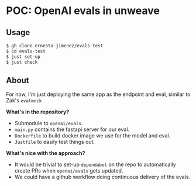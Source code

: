 # POC: OpenAI evals in unweave

## Usage

```bash
$ gh clone ernesto-jimenez/evals-test
$ cd evals-test
$ just set-up
$ just check
```

## About

For now, I'm just deploying the same app as the endpoint and eval, similar to Zak's `evalmock`

**What's in the repository?**

* Submodule to `openai/evals`.
* `main.py` contains the fastapi server for our eval.
* `Dockerfile` to build docker image we use for the model and eval.
* `Justfile` to easily test things out.

**What's nice with the approach?**

* It would be trivial to set-up `dependabot` on the repo to automatically create PRs when `openai/evals` gets updated.
* We could have a github workflow doing continuous delivery of the evals.

